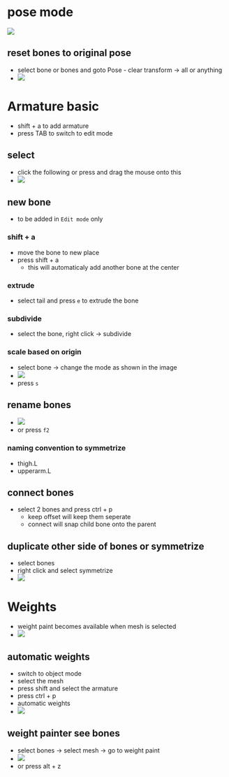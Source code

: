 # pose mode
<img src="./pose-mode.png">

## reset bones to original pose
- select bone or bones and goto Pose - clear transform -> all or anything
- <img src="./reset-bone-pose.png">

# Armature basic
- shift + a to add armature
- press TAB to switch to edit mode

## select
- click the following or press and drag the mouse onto this
- <img src="./select-bone.png">

## new bone
- to be added in `Edit mode` only

### shift + a
- move the bone to new place
- press shift + a
    - this will automaticaly add another bone at the center

### extrude
- select tail and press `e` to extrude the bone

### subdivide
- select the bone, right click -> subdivide

### scale based on origin
- select bone -> change the mode as shown in the image
- <img src="./scale-bone-wrt-origin.png">
- press `s`

## rename bones
- <img src="./bone-rename.png">
- or press `f2`

### naming convention to symmetrize
- thigh.L
- upperarm.L

## connect bones
- select 2 bones and press ctrl + p
    - keep offset will keep them seperate
    - connect will snap child bone onto the parent

## duplicate other side of bones or symmetrize
- select bones
- right click and select symmetrize
- <img src="./bone-symeterize.png">

# Weights
- weight paint becomes available when mesh is selected
- <img src="./enable-weight-paint-menu.png">

## automatic weights
- switch to object mode
- select the mesh
- press shift and select the armature
- press ctrl + p
- automatic weights
- <img src="./auto-weight-transfer.png">

## weight painter see bones
- select bones -> select mesh -> go to weight paint
- <img src="./visualize-weights-on-bones.png">
- or press alt + z